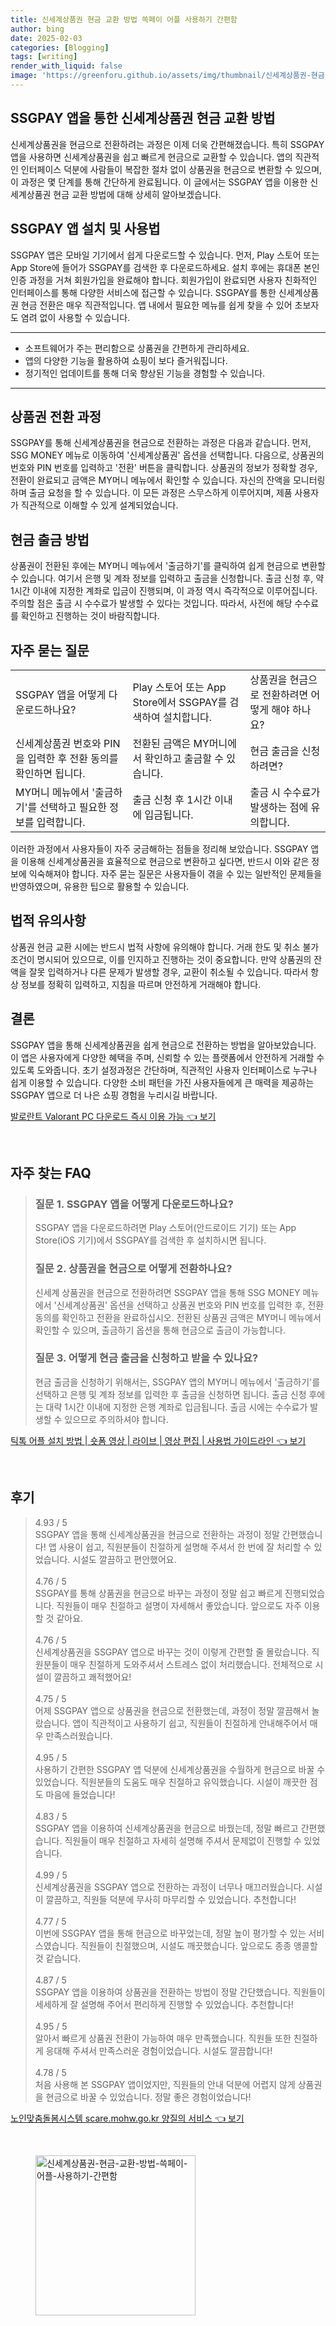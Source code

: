 ```yaml
---
title: 신세계상품권 현금 교환 방법 쓱페이 어플 사용하기 간편함
author: bing
date: 2025-02-03
categories: [Blogging]
tags: [writing]
render_with_liquid: false
image: 'https://greenforu.github.io/assets/img/thumbnail/신세계상품권-현금-교환-방법-쓱페이-어플-사용하기-간편함.webp'
---
```



<h2 id='신세계상품권_현금_교환_방법'>SSGPAY 앱을 통한 신세계상품권 현금 교환 방법</h2>

<p>신세계상품권을 현금으로 전환하려는 과정은 이제 더욱 간편해졌습니다. 특히 SSGPAY 앱을 사용하면 신세계상품권을 쉽고 빠르게 현금으로 교환할 수 있습니다. 앱의 직관적인 인터페이스 덕분에 사람들이 복잡한 절차 없이 상품권을 현금으로 변환할 수 있으며, 이 과정은 몇 단계를 통해 간단하게 완료됩니다. 이 글에서는 SSGPAY 앱을 이용한 신세계상품권 현금 교환 방법에 대해 상세히 알아보겠습니다.</p>

<h2 id='SSGPAY_앱_설치_및_사용법'>SSGPAY 앱 설치 및 사용법</h2>

<p>SSGPAY 앱은 모바일 기기에서 쉽게 다운로드할 수 있습니다. 먼저, Play 스토어 또는 App Store에 들어가 SSGPAY를 검색한 후 다운로드하세요. 설치 후에는 휴대폰 본인 인증 과정을 거쳐 회원가입을 완료해야 합니다. 회원가입이 완료되면 사용자 친화적인 인터페이스를 통해 다양한 서비스에 접근할 수 있습니다. SSGPAY를 통한 신세계상품권 현금 전환은 매우 직관적입니다. 앱 내에서 필요한 메뉴를 쉽게 찾을 수 있어 초보자도 염려 없이 사용할 수 있습니다.</p>

<hr />

<ul>
    <li>소프트웨어가 주는 편리함으로 상품권을 간편하게 관리하세요.</li>
    <li>앱의 다양한 기능을 활용하여 쇼핑이 보다 즐거워집니다.</li>
    <li>정기적인 업데이트를 통해 더욱 향상된 기능을 경험할 수 있습니다.</li>
</ul>

<hr />

<h2 id='상품권_전환_과정'>상품권 전환 과정</h2>

<p>SSGPAY를 통해 신세계상품권을 현금으로 전환하는 과정은 다음과 같습니다. 먼저, SSG MONEY 메뉴로 이동하여 '신세계상품권' 옵션을 선택합니다. 다음으로, 상품권의 번호와 PIN 번호를 입력하고 '전환' 버튼을 클릭합니다. 상품권의 정보가 정확할 경우, 전환이 완료되고 금액은 MY머니 메뉴에서 확인할 수 있습니다. 자신의 잔액을 모니터링하며 출금 요청을 할 수 있습니다. 이 모든 과정은 스무스하게 이루어지며, 제품 사용자가 직관적으로 이해할 수 있게 설계되었습니다.</p>

<h2 id='현금_출금_방법'>현금 출금 방법</h2>

<p>상품권이 전환된 후에는 MY머니 메뉴에서 '출금하기'를 클릭하여 쉽게 현금으로 변환할 수 있습니다. 여기서 은행 및 계좌 정보를 입력하고 출금을 신청합니다. 출금 신청 후, 약 1시간 이내에 지정한 계좌로 입금이 진행되며, 이 과정 역시 즉각적으로 이루어집니다. 주의할 점은 출금 시 수수료가 발생할 수 있다는 것입니다. 따라서, 사전에 해당 수수료를 확인하고 진행하는 것이 바람직합니다.</p>

<h2 id='자주_묻는_질문'>자주 묻는 질문</h2>

<table>
    <tr>
        <td>SSGPAY 앱을 어떻게 다운로드하나요?</td>
        <td>Play 스토어 또는 App Store에서 SSGPAY를 검색하여 설치합니다.</td>
        <td>상품권을 현금으로 전환하려면 어떻게 해야 하나요?</td>
    </tr>
    <tr>
        <td>신세계상품권 번호와 PIN을 입력한 후 전환 동의를 확인하면 됩니다.</td>
        <td>전환된 금액은 MY머니에서 확인하고 출금할 수 있습니다.</td>
        <td>현금 출금을 신청하려면?</td>
    </tr>
    <tr>
        <td>MY머니 메뉴에서 '출금하기'를 선택하고 필요한 정보를 입력합니다.</td>
        <td>출금 신청 후 1시간 이내에 입금됩니다.</td>
        <td>출금 시 수수료가 발생하는 점에 유의합니다.</td>
    </tr>
</table>

<p>이러한 과정에서 사용자들이 자주 궁금해하는 점들을 정리해 보았습니다. SSGPAY 앱을 이용해 신세계상품권을 효율적으로 현금으로 변환하고 싶다면, 반드시 이와 같은 정보에 익숙해져야 합니다. 자주 묻는 질문은 사용자들이 겪을 수 있는 일반적인 문제들을 반영하였으며, 유용한 팁으로 활용할 수 있습니다.</p>

<h2 id='법적_유의사항'>법적 유의사항</h2>

<p>상품권 현금 교환 시에는 반드시 법적 사항에 유의해야 합니다. 거래 한도 및 취소 불가 조건이 명시되어 있으므로, 이를 인지하고 진행하는 것이 중요합니다. 만약 상품권의 잔액을 잘못 입력하거나 다른 문제가 발생할 경우, 교환이 취소될 수 있습니다. 따라서 항상 정보를 정확히 입력하고, 지침을 따르며 안전하게 거래해야 합니다.</p>

<h2 id='결론'>결론</h2>

<p>SSGPAY 앱을 통해 신세계상품권을 쉽게 현금으로 전환하는 방법을 알아보았습니다. 이 앱은 사용자에게 다양한 혜택을 주며, 신뢰할 수 있는 플랫폼에서 안전하게 거래할 수 있도록 도와줍니다. 초기 설정과정은 간단하며, 직관적인 사용자 인터페이스로 누구나 쉽게 이용할 수 있습니다. 다양한 소비 패턴을 가진 사용자들에게 큰 매력을 제공하는 SSGPAY 앱으로 더 나은 쇼핑 경험을 누리시길 바랍니다.</p>


<p><a class="click-button" title="발로란트 Valorant PC 다운로드 즉시 이용 가능" href="https://greenforu.github.io/posts/%EB%B0%9C%EB%A1%9C%EB%9E%80%ED%8A%B8-Valorant-PC-%EB%8B%A4%EC%9A%B4%EB%A1%9C%EB%93%9C-%EC%A6%89%EC%8B%9C-%EC%9D%B4%EC%9A%A9-%EA%B0%80%EB%8A%A5/" rel="dofollow">발로란트 Valorant PC 다운로드 즉시 이용 가능 👈 보기</a></p><br>
<h2 id='자주_찾는_FAQ'>자주 찾는 FAQ</h2>
<div itemscope="" itemtype="https://schema.org/FAQPage">
<blockquote>
<div itemscope="" itemprop="mainEntity" itemtype="https://schema.org/Question">
<h3 itemprop="name">질문 1. SSGPAY 앱을 어떻게 다운로드하나요?</h3>
<div itemscope="" itemprop="acceptedAnswer" itemtype="https://schema.org/Answer">
<span itemprop="text">
<p>SSGPAY 앱을 다운로드하려면 Play 스토어(안드로이드 기기) 또는 App Store(iOS 기기)에서 SSGPAY를 검색한 후 설치하시면 됩니다.</p>
</span>
</div>
</div>
<div itemscope="" itemprop="mainEntity" itemtype="https://schema.org/Question">
<h3 itemprop="name">질문 2. 상품권을 현금으로 어떻게 전환하나요?</h3>
<div itemscope="" itemprop="acceptedAnswer" itemtype="https://schema.org/Answer">
<span itemprop="text">
<p>신세계 상품권을 현금으로 전환하려면 SSGPAY 앱을 통해 SSG MONEY 메뉴에서 '신세계상품권' 옵션을 선택하고 상품권 번호와 PIN 번호를 입력한 후, 전환 동의를 확인하고 전환을 완료하십시오. 전환된 상품권 금액은 MY머니 메뉴에서 확인할 수 있으며, 출금하기 옵션을 통해 현금으로 출금이 가능합니다.</p>
</span>
</div>
</div>
<div itemscope="" itemprop="mainEntity" itemtype="https://schema.org/Question">
<h3 itemprop="name">질문 3. 어떻게 현금 출금을 신청하고 받을 수 있나요?</h3>
<div itemscope="" itemprop="acceptedAnswer" itemtype="https://schema.org/Answer">
<span itemprop="text">
<p>현금 출금을 신청하기 위해서는, SSGPAY 앱의 MY머니 메뉴에서 '출금하기'를 선택하고 은행 및 계좌 정보를 입력한 후 출금을 신청하면 됩니다. 출금 신청 후에는 대략 1시간 이내에 지정한 은행 계좌로 입금됩니다. 출금 시에는 수수료가 발생할 수 있으므로 주의하셔야 합니다.</p>
</span>
</div>
</div>
</blockquote>
</div>
<p><a class="click-button" title="틱톡 어플 설치 방법 | 숏폼 영상 | 라이브 | 영상 편집 | 사용법 가이드라인" href="https://greenforu.github.io/posts/%ED%8B%B1%ED%86%A1-%EC%96%B4%ED%94%8C-%EC%84%A4%EC%B9%98-%EB%B0%A9%EB%B2%95-%EC%88%8F%ED%8F%BC-%EC%98%81%EC%83%81-%EB%9D%BC%EC%9D%B4%EB%B8%8C-%EC%98%81%EC%83%81-%ED%8E%B8%EC%A7%91-%EC%82%AC%EC%9A%A9%EB%B2%95-%EA%B0%80%EC%9D%B4%EB%93%9C%EB%9D%BC%EC%9D%B8/" rel="dofollow">틱톡 어플 설치 방법 | 숏폼 영상 | 라이브 | 영상 편집 | 사용법 가이드라인 👈 보기</a></p><br>
<h2 id='후기'>후기</h2>
<div itemscope itemtype="https://schema.org/Product">
  <blockquote>
  <div itemprop="review" itemscope itemtype="https://schema.org/Review">
      <div itemprop="reviewRating" itemscope itemtype="https://schema.org/Rating"> <span itemprop="ratingValue">4.93</span> / <span itemprop="bestRating">5</span> </div>
      <span itemprop="reviewBody">SSGPAY 앱을 통해 신세계상품권을 현금으로 전환하는 과정이 정말 간편했습니다! 앱 사용이 쉽고, 직원분들이 친절하게 설명해 주셔서 한 번에 잘 처리할 수 있었습니다. 시설도 깔끔하고 편안했어요.</span>
  </div>
  <br>
  <div itemprop="review" itemscope itemtype="https://schema.org/Review">
      <div itemprop="reviewRating" itemscope itemtype="https://schema.org/Rating"> <span itemprop="ratingValue">4.76</span> / <span itemprop="bestRating">5</span> </div>
      <span itemprop="reviewBody">SSGPAY를 통해 상품권을 현금으로 바꾸는 과정이 정말 쉽고 빠르게 진행되었습니다. 직원들이 매우 친절하고 설명이 자세해서 좋았습니다. 앞으로도 자주 이용할 것 같아요.</span>
  </div>
  <br>
  <div itemprop="review" itemscope itemtype="https://schema.org/Review">
      <div itemprop="reviewRating" itemscope itemtype="https://schema.org/Rating"> <span itemprop="ratingValue">4.76</span> / <span itemprop="bestRating">5</span> </div>
      <span itemprop="reviewBody">신세계상품권을 SSGPAY 앱으로 바꾸는 것이 이렇게 간편할 줄 몰랐습니다. 직원분들이 매우 친절하게 도와주셔서 스트레스 없이 처리했습니다. 전체적으로 시설이 깔끔하고 쾌적했어요!</span>
  </div>
  <br>
  <div itemprop="review" itemscope itemtype="https://schema.org/Review">
      <div itemprop="reviewRating" itemscope itemtype="https://schema.org/Rating"> <span itemprop="ratingValue">4.75</span> / <span itemprop="bestRating">5</span> </div>
      <span itemprop="reviewBody">어제 SSGPAY 앱으로 상품권을 현금으로 전환했는데, 과정이 정말 깔끔해서 놀랐습니다. 앱이 직관적이고 사용하기 쉽고, 직원들이 친절하게 안내해주어서 매우 만족스러웠습니다.</span>
  </div>
  <br>
  <div itemprop="review" itemscope itemtype="https://schema.org/Review">
      <div itemprop="reviewRating" itemscope itemtype="https://schema.org/Rating"> <span itemprop="ratingValue">4.95</span> / <span itemprop="bestRating">5</span> </div>
      <span itemprop="reviewBody">사용하기 간편한 SSGPAY 앱 덕분에 신세계상품권을 수월하게 현금으로 바꿀 수 있었습니다. 직원분들의 도움도 매우 친절하고 유익했습니다. 시설이 깨끗한 점도 마음에 들었습니다!</span>
  </div>
  <br>
  <div itemprop="review" itemscope itemtype="https://schema.org/Review">
      <div itemprop="reviewRating" itemscope itemtype="https://schema.org/Rating"> <span itemprop="ratingValue">4.83</span> / <span itemprop="bestRating">5</span> </div>
      <span itemprop="reviewBody">SSGPAY 앱을 이용하여 신세계상품권을 현금으로 바꿨는데, 정말 빠르고 간편했습니다. 직원들이 매우 친절하고 자세히 설명해 주셔서 문제없이 진행할 수 있었습니다.</span>
  </div>
  <br>
  <div itemprop="review" itemscope itemtype="https://schema.org/Review">
      <div itemprop="reviewRating" itemscope itemtype="https://schema.org/Rating"> <span itemprop="ratingValue">4.99</span> / <span itemprop="bestRating">5</span> </div>
      <span itemprop="reviewBody">신세계상품권을 SSGPAY 앱으로 전환하는 과정이 너무나 매끄러웠습니다. 시설이 깔끔하고, 직원들 덕분에 무사히 마무리할 수 있었습니다. 추천합니다!</span>
  </div>
  <br>
  <div itemprop="review" itemscope itemtype="https://schema.org/Review">
      <div itemprop="reviewRating" itemscope itemtype="https://schema.org/Rating"> <span itemprop="ratingValue">4.77</span> / <span itemprop="bestRating">5</span> </div>
      <span itemprop="reviewBody">이번에 SSGPAY 앱을 통해 현금으로 바꾸었는데, 정말 높이 평가할 수 있는 서비스였습니다. 직원들이 친절했으며, 시설도 깨끗했습니다. 앞으로도 종종 앵콜할 것 같습니다.</span>
  </div>
  <br>
  <div itemprop="review" itemscope itemtype="https://schema.org/Review">
      <div itemprop="reviewRating" itemscope itemtype="https://schema.org/Rating"> <span itemprop="ratingValue">4.87</span> / <span itemprop="bestRating">5</span> </div>
      <span itemprop="reviewBody">SSGPAY 앱을 이용하여 상품권을 전환하는 방법이 정말 간단했습니다. 직원들이 세세하게 잘 설명해 주어서 편리하게 진행할 수 있었습니다. 추천합니다!</span>
  </div>
  <br>
  <div itemprop="review" itemscope itemtype="https://schema.org/Review">
      <div itemprop="reviewRating" itemscope itemtype="https://schema.org/Rating"> <span itemprop="ratingValue">4.95</span> / <span itemprop="bestRating">5</span> </div>
      <span itemprop="reviewBody">알아서 빠르게 상품권 전환이 가능하여 매우 만족했습니다. 직원들 또한 친절하게 응대해 주셔서 만족스러운 경험이었습니다. 시설도 깔끔합니다!</span>
  </div>
  <br>
  <div itemprop="review" itemscope itemtype="https://schema.org/Review">
      <div itemprop="reviewRating" itemscope itemtype="https://schema.org/Rating"> <span itemprop="ratingValue">4.78</span> / <span itemprop="bestRating">5</span> </div>
      <span itemprop="reviewBody">처음 사용해 본 SSGPAY 앱이었지만, 직원들의 안내 덕분에 어렵지 않게 상품권을 현금으로 바꿀 수 있었습니다. 정말 좋은 경험이었습니다!</span>
  </div>
  </blockquote>
</div>
<p><a class="click-button" title="노인맞춤돌봄시스템 scare.mohw.go.kr 양질의 서비스" href="https://greenforu.github.io/posts/%EB%85%B8%EC%9D%B8%EB%A7%9E%EC%B6%A4%EB%8F%8C%EB%B4%84%EC%8B%9C%EC%8A%A4%ED%85%9C-scare.mohw.go.kr-%EC%96%91%EC%A7%88%EC%9D%98-%EC%84%9C%EB%B9%84%EC%8A%A4/" rel="dofollow">노인맞춤돌봄시스템 scare.mohw.go.kr 양질의 서비스 👈 보기</a></p><br>
<figure class="image"><img src="https://greenforu.github.io/assets/img/thumbnail/신세계상품권-현금-교환-방법-쓱페이-어플-사용하기-간편함.webp" alt="신세계상품권-현금-교환-방법-쓱페이-어플-사용하기-간편함" width="256" height="256"></figure>